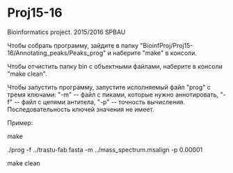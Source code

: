 # Proj15-16
Bioinformatics project. 2015/2016 SPBAU

Чтобы собрать программу, зайдите в папку "BioinfProj/Proj15-16/Annotating\_peaks/Peaks_prog" и наберите "make" в консоли.

Чтобы отчистить папку bin с объектными файлами, наберите в консоли "make clean".

Чтобы запустить программу, запустите исполняемый файл "prog" с тремя ключами: "-m" -- файл с пиками, которые нужно аннотировать, "-f" -- файл с цепями антитела, "-p" -- точность вычисления. Последовательность ключей значения не имеет.

Пример:

make

./prog -f ../trastu-fab.fasta -m ../mass_spectrum.msalign -p 0.00001

make clean
